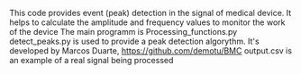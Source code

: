 This code provides event (peak) detection in the signal of medical device. 
It helps to calculate the amplitude and frequency values to monitor the work of the device
The main programm is Processing_functions.py
detect_peaks.py is used to provide a peak detection algorythm. It's developed by Marcos Duarte, https://github.com/demotu/BMC
output.csv is an example of a real signal being processed

